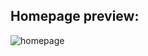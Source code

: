 ## **Homepage preview:**
![homepage](https://github.com/jacklee9611/assessment-jack/assets/58587453/0e1e08f0-d5e5-4932-9a0c-d0825f4a46d5)
